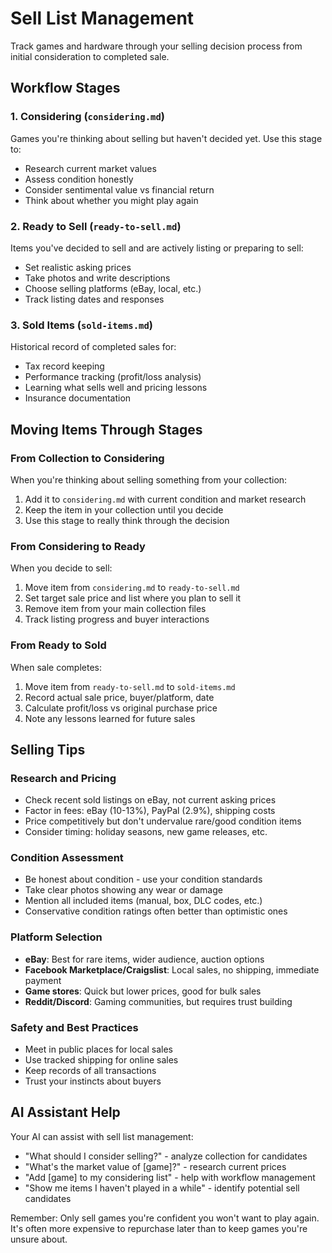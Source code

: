 # Sell List Management

Track games and hardware through your selling decision process from initial consideration to completed sale.

## Workflow Stages

### 1. Considering (`considering.md`)
Games you're thinking about selling but haven't decided yet. Use this stage to:
- Research current market values
- Assess condition honestly
- Consider sentimental value vs financial return
- Think about whether you might play again

### 2. Ready to Sell (`ready-to-sell.md`)
Items you've decided to sell and are actively listing or preparing to sell:
- Set realistic asking prices
- Take photos and write descriptions
- Choose selling platforms (eBay, local, etc.)
- Track listing dates and responses

### 3. Sold Items (`sold-items.md`)
Historical record of completed sales for:
- Tax record keeping
- Performance tracking (profit/loss analysis)
- Learning what sells well and pricing lessons
- Insurance documentation

## Moving Items Through Stages

### From Collection to Considering
When you're thinking about selling something from your collection:
1. Add it to `considering.md` with current condition and market research
2. Keep the item in your collection until you decide
3. Use this stage to really think through the decision

### From Considering to Ready
When you decide to sell:
1. Move item from `considering.md` to `ready-to-sell.md`
2. Set target sale price and list where you plan to sell it
3. Remove item from your main collection files
4. Track listing progress and buyer interactions

### From Ready to Sold
When sale completes:
1. Move item from `ready-to-sell.md` to `sold-items.md`
2. Record actual sale price, buyer/platform, date
3. Calculate profit/loss vs original purchase price
4. Note any lessons learned for future sales

## Selling Tips

### Research and Pricing
- Check recent sold listings on eBay, not current asking prices
- Factor in fees: eBay (10-13%), PayPal (2.9%), shipping costs
- Price competitively but don't undervalue rare/good condition items
- Consider timing: holiday seasons, new game releases, etc.

### Condition Assessment
- Be honest about condition - use your condition standards
- Take clear photos showing any wear or damage
- Mention all included items (manual, box, DLC codes, etc.)
- Conservative condition ratings often better than optimistic ones

### Platform Selection
- **eBay**: Best for rare items, wider audience, auction options
- **Facebook Marketplace/Craigslist**: Local sales, no shipping, immediate payment
- **Game stores**: Quick but lower prices, good for bulk sales
- **Reddit/Discord**: Gaming communities, but requires trust building

### Safety and Best Practices
- Meet in public places for local sales
- Use tracked shipping for online sales
- Keep records of all transactions
- Trust your instincts about buyers

## AI Assistant Help

Your AI can assist with sell list management:
- "What should I consider selling?" - analyze collection for candidates
- "What's the market value of [game]?" - research current prices
- "Add [game] to my considering list" - help with workflow management
- "Show me items I haven't played in a while" - identify potential sell candidates

Remember: Only sell games you're confident you won't want to play again. It's often more expensive to repurchase later than to keep games you're unsure about.